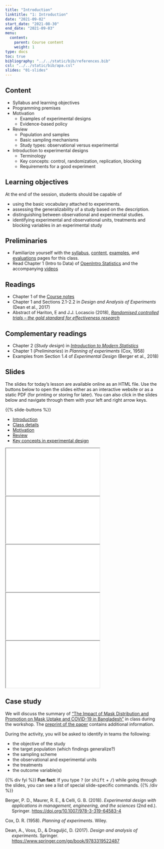 ```yaml
---
title: "Introduction"
linktitle: "1: Introduction"
date: "2021-09-02"
start_date: "2021-08-30"
end_date: "2021-09-03"
menu:
  content:
    parent: Course content
    weight: 1
type: docs
toc: true
bibliography: "../../static/bib/references.bib"
csl: "../../static/bib/apa.csl"
slides: "01-slides"
---
```


## Content

-   Syllabus and learning objectives
-   Programming premises
-   Motivation
    -   Examples of experimental designs
    -   Evidence-based policy
-   Review
    -   Population and samples
    -   Basic sampling mechanisms
    -   Study types: observational versus experimental
-   Introduction to experimental designs
    -   Terminology
    -   Key concepts: control, randomization, replication, blocking
    -   Requirements for a good experiment

## Learning objectives

At the end of the session, students should be capable of

-   using the basic vocabulary attached to experiments.
-   assessing the generalizability of a study based on the description.
-   distinguishing between observational and experimental studies.
-   identifying experimental and observational units, treatments and blocking variables in an experimental study

## Preliminaries

-   Familiarize yourself with the [syllabus](/syllabus/), [content](/content/), [examples](/example/), and [evaluations](/evaluations/) pages for this class.
-   <i class="fas fa-book"></i> Read Chapter 1 (Intro to Data) of [OpenIntro Statistics](https://www.openintro.org/book/os/) and the accompanying <i class="fab fa-youtube"></i>[videos](https://www.youtube.com/playlist?list=PLkIselvEzpM6pZ76FD3NoCvvgkj_p-dE8)

## Readings

-   <i class="fas fa-book"></i> Chapter 1 of the [Course notes](https://lbelzile.github.io/math80667a/introduction.html)
-   <i class="fas fa-book"></i> Chapter 1 and Sections 2.1-2.2 in *Design and Analysis of Experiments* (Dean et al., 2017)
-   <i class="fas fa-newspaper-o"></i> Abstract of Hariton, E and J.J. Locascio (2018), [*Randomised controlled trials – the gold standard for effectiveness research*](https://doi.org/10.1111/1471-0528.15199)

## Complementary readings

-   <i class="fas fa-book"></i> Chapter 2 (*Study design*) in [*Introduction to Modern Statistics*](https://openintro-ims.netlify.app/data-design.html)
-   <i class="fas fa-book"></i> Chapter 1 (*Preliminaries*) in *Planning of experiments* (Cox, 1958)
-   <i class="fas fa-book"></i> Examples from Section 1.4 of *Experimental Design* (Berger et al., 2018)

## Slides

The slides for today’s lesson are available online as an HTML file. Use the buttons below to open the slides either as an interactive website or as a static PDF (for printing or storing for later). You can also click in the slides below and navigate through them with your left and right arrow keys.

{{% slide-buttons %}}

<ul class="nav nav-tabs" id="slide-tabs" role="tablist">
<li class="nav-item">
<a class="nav-link active" id="introduction-tab" data-toggle="tab" href="#introduction" role="tab" aria-controls="introduction" aria-selected="true">Introduction</a>
</li>
<li class="nav-item">
<a class="nav-link" id="class-details-tab" data-toggle="tab" href="#class-details" role="tab" aria-controls="class-details" aria-selected="false">Class details</a>
</li>
<li class="nav-item">
<a class="nav-link" id="motivation-tab" data-toggle="tab" href="#motivation" role="tab" aria-controls="motivation" aria-selected="false">Motivation</a>
</li>
<li class="nav-item">
<a class="nav-link" id="review-tab" data-toggle="tab" href="#review" role="tab" aria-controls="review" aria-selected="false">Review</a>
</li>
<li class="nav-item">
<a class="nav-link" id="key-concepts-in-experimental-design-tab" data-toggle="tab" href="#key-concepts-in-experimental-design" role="tab" aria-controls="key-concepts-in-experimental-design" aria-selected="false">Key concepts in experimental design</a>
</li>
</ul>

<div id="slide-tabs" class="tab-content">

<div id="introduction" class="tab-pane fade show active" role="tabpanel" aria-labelledby="introduction-tab">

<div class="embed-responsive embed-responsive-16by9">

<iframe class="embed-responsive-item" src="/slides/01-slides.html#1">
</iframe>

</div>

</div>

<div id="class-details" class="tab-pane fade" role="tabpanel" aria-labelledby="class-details-tab">

<div class="embed-responsive embed-responsive-16by9">

<iframe class="embed-responsive-item" src="/slides/01-slides.html#class-details">
</iframe>

</div>

</div>

<div id="motivation" class="tab-pane fade" role="tabpanel" aria-labelledby="motivation-tab">

<div class="embed-responsive embed-responsive-16by9">

<iframe class="embed-responsive-item" src="/slides/01-slides.html#motivation">
</iframe>

</div>

</div>

<div id="review" class="tab-pane fade" role="tabpanel" aria-labelledby="review-tab">

<div class="embed-responsive embed-responsive-16by9">

<iframe class="embed-responsive-item" src="/slides/01-slides.html#review">
</iframe>

</div>

</div>

<div id="key-concepts-in-experimental-design" class="tab-pane fade" role="tabpanel" aria-labelledby="key-concepts-in-experimental-design-tab">

<div class="embed-responsive embed-responsive-16by9">

<iframe class="embed-responsive-item" src="/slides/01-slides.html#key-concepts-experimental">
</iframe>

</div>

</div>

</div>

## Case study

We will discuss the summary of [“The Impact of Mask Distribution and Promotion on Mask Uptake and COVID-19 in Bangladesh”](https://www.poverty-action.org/printpdf/47486) in class during the workshop. The [preprint of the paper](https://www.poverty-action.org/sites/default/files/publications/Mask_RCT____Symptomatic_Seropositivity_083121.pdf) contains additional information.

During the activity, you will be asked to identify in teams the following:

-   the objective of the study
-   the target population (which findings generalize?)
-   the sampling scheme
-   the observational and experimental units
-   the treatments
-   the outcome variable(s)

{{% div fyi %}}
**Fun fact**: If you type <kbd>?</kbd> (or <kbd>shift</kbd> + <kbd>/</kbd>) while going through the slides, you can see a list of special slide-specific commands.
{{% /div %}}

<div id="refs" class="references csl-bib-body hanging-indent" line-spacing="2">

<div id="ref-Berger:2018" class="csl-entry">

Berger, P. D., Maurer, R. E., & Celli, G. B. (2018). *Experimental design with applications in management, engineering, and the sciences* (2nd ed.). Springer. <https://doi.org/10.1007/978-3-319-64583-4>

</div>

<div id="ref-Cox:1958" class="csl-entry">

Cox, D. R. (1958). *Planning of experiments*. Wiley.

</div>

<div id="ref-Dean:2017" class="csl-entry">

Dean, A., Voss, D., & Draguljić, D. (2017). *Design and analysis of experiments*. Springer. <https://www.springer.com/gp/book/9783319522487>

</div>

</div>

